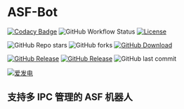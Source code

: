 # ASF-Bot

[![Codacy Badge](https://app.codacy.com/project/badge/Grade/67ca08867b7a4afda91db3b70bcd303c)](https://www.codacy.com/gh/chr233/asf-bot/dashboard)
![GitHub Workflow Status](https://img.shields.io/github/actions/workflow/status/chr233/asf-bot/publish.yml?logo=github)
[![License](https://img.shields.io/github/license/chr233/asf-bot?logo=apache)](https://github.com/chr233/asf-bot/blob/master/license)

![GitHub Repo stars](https://img.shields.io/github/stars/chr233/asf-bot?style=flat&logo=github)
![GitHub forks](https://img.shields.io/github/forks/chr233/asf-bot?style=flat&logo=github)
[![GitHub Download](https://img.shields.io/github/downloads/chr233/asf-bot/total?logo=github)](https://img.shields.io/github/v/release/chr233/asf-bot)

[![GitHub Release](https://img.shields.io/github/v/release/chr233/asf-bot?logo=github)](https://github.com/chr233/asf-bot/releases)
[![GitHub Release](https://img.shields.io/github/v/release/chr233/asf-bot?include_prereleases&label=pre-release&logo=github)](https://github.com/chr233/asf-bot/releases)
![GitHub last commit](https://img.shields.io/github/last-commit/chr233/asf-bot?logo=github)

[![爱发电](https://img.shields.io/badge/爱发电-chr__-ea4aaa.svg?logo=github-sponsors)](https://afdian.net/@chr233)

## 支持多 IPC 管理的 ASF 机器人
